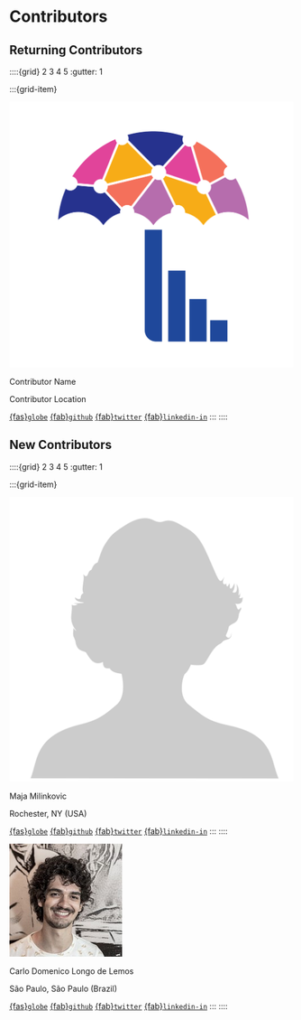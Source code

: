 # Contributors
## Returning Contributors

::::{grid} 2 3 4 5
:gutter: 1

:::{grid-item}

<img alt="Image for contributor template" src="https://raw.githubusercontent.com/data-umbrella/data-umbrella.github.io/main/images/logo/umb-trans.png" class="rounded-circle">

<!-- This is a comment which won't appear on the rendered site and should not be copied
when adding yourself as contributor.

Pay attention to the empty lines! This is Markdown!

The empty line between the name and the location places them in different lines
in the rendered output. The *lack* of empty lines between the social links
keeps them all in the same line -->

Contributor Name

Contributor Location

[{fas}`globe`](https://www.dataumbrella.org/)
[{fab}`github`](https://github.com/data-umbrella)
[{fab}`twitter`](https://twitter.com/DataUmbrella)
[{fab}`linkedin-in`](https://www.linkedin.com/company/dataumbrella/)
:::
::::

## New Contributors

::::{grid} 2 3 4 5
:gutter: 1

:::{grid-item}

<img alt="Image for contributor template" src="https://raw.githubusercontent.com/pymc-devs/pymc-data-umbrella/main/_static/contributors/blank_woman.jpg" class="rounded-circle">

<!-- This is a comment which won't appear on the rendered site and should not be copied
when adding yourself as contributor.

Pay attention to the empty lines! This is Markdown!

The empty line between the name and the location places them in different lines
in the rendered output. The *lack* of empty lines between the social links
keeps them all in the same line -->

Maja Milinkovic

Rochester, NY (USA)

[{fas}`globe`]()
[{fab}`github`](https://github.com/majamil16)
[{fab}`twitter`]()
[{fab}`linkedin-in`](https://www.linkedin.com/in/maja-milinkovic/)
:::
::::

<img alt="Image for contributor template" src="../../_static/contributors_2022_07/carlo_dll.jpeg" class="rounded-circle">

Carlo Domenico Longo de Lemos

São Paulo, São Paulo (Brazil)

[{fas}`globe`]()
[{fab}`github`](https://github.com/vitaliset)
[{fab}`twitter`]()
[{fab}`linkedin-in`](https://www.linkedin.com/in/carlo-lemos)
:::
::::
